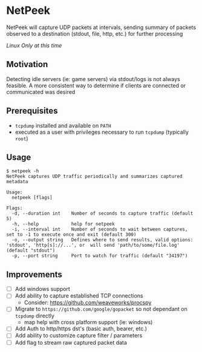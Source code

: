 # NetPeek

NetPeek will capture UDP packets at intervals, sending summary of packets observed to a destination (stdout, file, http, etc.) for further processing

_Linux Only at this time_

## Motivation

Detecting idle servers (ie: game servers) via stdout/logs is not always feasible. A more consistent way to determine if clients are connected or communicated was desired

## Prerequisites

- `tcpdump` installed and available on `PATH`
- executed as a user with privileges necessary to run `tcpdump` (typically `root`)

## Usage

```
$ netpeek -h
NetPeek captures UDP traffic periodically and summarizes captured metadata

Usage:
  netpeek [flags]

Flags:
  -d, --duration int    Number of seconds to capture traffic (default 5)
  -h, --help            help for netpeek
  -i, --interval int    Number of seconds to wait between captures, set to -1 to execute once and exit (default 300)
  -o, --output string   Defines where to send results, valid options: 'stdout', 'http[s]://...', or  will send 'path/to/some/file.log' (default "stdout")
  -p, --port string     Port to watch for traffic (default "34197")
```

## Improvements
- [ ] Add windows support
- [ ] Add ability to capture established TCP connections
    - Consider: https://github.com/weaveworks/procspy
- [ ] Migrate to `https://github.com/google/gopacket` so not dependant on `tcpdump` directly
    - map help with cross platform support (ie: windows)
- [ ] Add Auth to http/https dst's (basic auth, bearer, etc.)
- [ ] Add ability to customize capture filter / parameters
- [ ] Add flag to stream raw captured packet data
